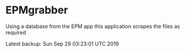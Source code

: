 # EPMgrabber
Using a database from the EPM app this application scrapes the files as required


Latest backup: Sun Sep 29 03:23:01 UTC 2019

